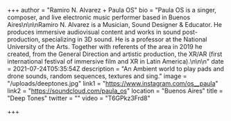 +++
author = "Ramiro N. Alvarez  +  Paula OS"
bio = "Paula OS is a singer, composer, and live electronic music performer based in Buenos Aires\n\n\nRamiro N. Alvarez is a Musician, Sound Designer & Educator. He produces immersive audiovisual content and works in sound post-production, specializing in 3D sound. He is a professor at the National University of the Arts. Together with referents of the area in 2019 he created, from the General Direction and artistic production, the XR/AR (first international festival of immersive film and XR in Latin America).\n\n\n"
date = 2021-07-24T05:35:54Z
description = "An Ambient world to play pads and drone sounds, random sequences, textures and sing."
image = "/uploads/deeptones.jpg"
link1 = "https://www.instagram.com/os__paula"
link2 = "https://soundcloud.com/paula_os"
location = "Buenos Aires"
title = "Deep Tones"
twitter = ""
video = "T6GPkz3Frd8"

+++
